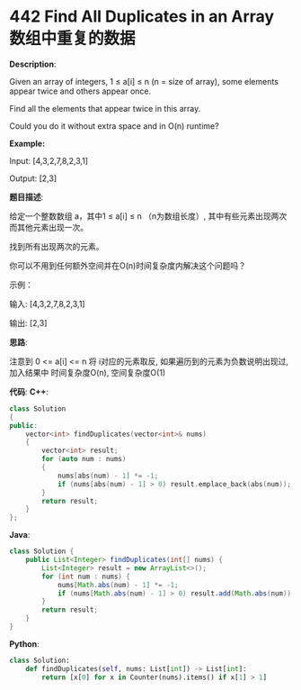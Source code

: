 # 442 Find All Duplicates in an Array 数组中重复的数据

__Description__:

Given an array of integers, 1 ≤ a[i] ≤ n (n = size of array), some elements appear twice and others appear once.

Find all the elements that appear twice in this array.

Could you do it without extra space and in O(n) runtime?

__Example:__

Input:
[4,3,2,7,8,2,3,1]

Output:
[2,3]

__题目描述__:

给定一个整数数组 a，其中1 ≤ a[i] ≤ n （n为数组长度）, 其中有些元素出现两次而其他元素出现一次。

找到所有出现两次的元素。

你可以不用到任何额外空间并在O(n)时间复杂度内解决这个问题吗？

示例：

输入:
[4,3,2,7,8,2,3,1]

输出:
[2,3]

__思路__:

注意到 0 <= a[i] <= n
将 i对应的元素取反, 如果遍历到的元素为负数说明出现过, 加入结果中
时间复杂度O(n), 空间复杂度O(1)

__代码__:
__C++__:

```C++
class Solution 
{
public:
    vector<int> findDuplicates(vector<int>& nums) 
    {
        vector<int> result;
        for (auto num : nums) 
        {
            nums[abs(num) - 1] *= -1;
            if (nums[abs(num) - 1] > 0) result.emplace_back(abs(num));
        }
        return result;
    }
};
```

__Java__:

```Java
class Solution {
    public List<Integer> findDuplicates(int[] nums) {
        List<Integer> result = new ArrayList<>();
        for (int num : nums) {
            nums[Math.abs(num) - 1] *= -1;
            if (nums[Math.abs(num) - 1] > 0) result.add(Math.abs(num));
        }
        return result;
    }
}
```

__Python__:

```Python
class Solution:
    def findDuplicates(self, nums: List[int]) -> List[int]:
        return [x[0] for x in Counter(nums).items() if x[1] > 1]
```
